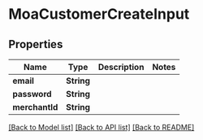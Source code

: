 # MoaCustomerCreateInput

## Properties
Name | Type | Description | Notes
------------ | ------------- | ------------- | -------------
**email** | **String** |  | 
**password** | **String** |  | 
**merchantId** | **String** |  | 

[[Back to Model list]](../README.md#documentation-for-models) [[Back to API list]](../README.md#documentation-for-api-endpoints) [[Back to README]](../README.md)


